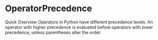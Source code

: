 # OperatorPrecedence
Quick Overview  Operators in Python have different precedence levels. An operator with higher precedence is evaluated before operators with lower precedence, unless parentheses alter the order.
